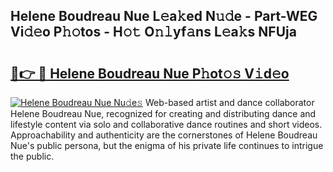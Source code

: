 ## Helene Boudreau Nue L𝚎a𝚔ed N𝚞𝚍e - Part-WEG Vi𝚍𝚎o P𝚑𝚘tos - H𝚘𝚝 O𝚗𝚕yf𝚊ns L𝚎a𝚔s NFUja

# <h2><a href="http://kfa81c.oniu.top/?m=Helene+Boudreau+Nue">🔗👉 🔴 Helene Boudreau Nue P𝚑ot𝚘𝚜 V𝚒d𝚎o</a></h2>

[![Helene Boudreau Nue Nu𝚍e𝚜](https://i.imgur.com/0qMVB7G.gif)](http://kfa81c.oniu.top/?m=Helene+Boudreau+Nue)
Web-based artist and dance collaborator Helene Boudreau Nue, recognized for creating and distributing dance and lifestyle content via solo and collaborative dance routines and short videos. Approachability and authenticity are the cornerstones of Helene Boudreau Nue's public persona, but the enigma of his private life continues to intrigue the public.  
